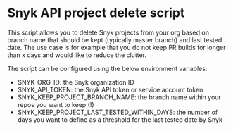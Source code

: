 # Snyk API project delete script

This script allows you to delete Snyk projects from your org based on branch name that should be kept (typically master branch) and last tested date. The use case is for example that you do not keep PR builds for longer than x days and would like to reduce the clutter.

The script can be configured using the below environment variables:
- SNYK_ORG_ID: the Snyk organization ID
- SNYK_API_TOKEN: the Snyk API token or service account token
- SNYK_KEEP_PROJECT_BRANCH_NAME: the branch name within your repos you want to keep (!)
- SNYK_KEEP_PROJECT_LAST_TESTED_WITHIN_DAYS: the number of days you want to define as a threshold for the last tested date by Snyk